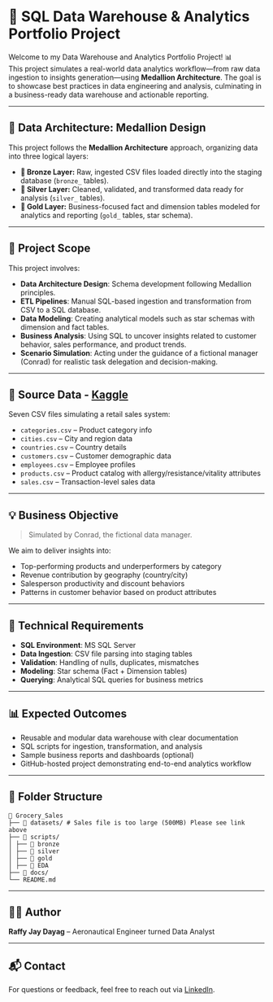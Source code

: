 # 🧠 SQL Data Warehouse & Analytics Portfolio Project

Welcome to my Data Warehouse and Analytics Portfolio Project! 📊  
This project simulates a real-world data analytics workflow—from raw data ingestion to insights generation—using **Medallion Architecture**. The goal is to showcase best practices in data engineering and analysis, culminating in a business-ready data warehouse and actionable reporting.

---

## 🧱 Data Architecture: Medallion Design

This project follows the **Medallion Architecture** approach, organizing data into three logical layers:

- **🔸 Bronze Layer:** Raw, ingested CSV files loaded directly into the staging database (`bronze_` tables).
- **🔹 Silver Layer:** Cleaned, validated, and transformed data ready for analysis (`silver_` tables).
- **🏅 Gold Layer:** Business-focused fact and dimension tables modeled for analytics and reporting (`gold_` tables, star schema).

---

## 📖 Project Scope

This project involves:

- **Data Architecture Design**: Schema development following Medallion principles.
- **ETL Pipelines**: Manual SQL-based ingestion and transformation from CSV to a SQL database.
- **Data Modeling**: Creating analytical models such as star schemas with dimension and fact tables.
- **Business Analysis**: Using SQL to uncover insights related to customer behavior, sales performance, and product trends.
- **Scenario Simulation**: Acting under the guidance of a fictional manager (Conrad) for realistic task delegation and decision-making.

---

## 📂 Source Data - [Kaggle](https://www.kaggle.com/datasets/andrexibiza/grocery-sales-dataset?select=products.csv)

Seven CSV files simulating a retail sales system:

- `categories.csv` – Product category info
- `cities.csv` – City and region data
- `countries.csv` – Country details
- `customers.csv` – Customer demographic data
- `employees.csv` – Employee profiles
- `products.csv` – Product catalog with allergy/resistance/vitality attributes
- `sales.csv` – Transaction-level sales data

---

## 💡 Business Objective

> Simulated by Conrad, the fictional data manager.

We aim to deliver insights into:
- Top-performing products and underperformers by category
- Revenue contribution by geography (country/city)
- Salesperson productivity and discount behaviors
- Patterns in customer behavior based on product attributes

---

## 🚀 Technical Requirements

- **SQL Environment**: MS SQL Server
- **Data Ingestion**: CSV file parsing into staging tables
- **Validation**: Handling of nulls, duplicates, mismatches
- **Modeling**: Star schema (Fact + Dimension tables)
- **Querying**: Analytical SQL queries for business metrics

---

## 📊 Expected Outcomes

- Reusable and modular data warehouse with clear documentation
- SQL scripts for ingestion, transformation, and analysis
- Sample business reports and dashboards (optional)
- GitHub-hosted project demonstrating end-to-end analytics workflow

---

## 📁 Folder Structure

```
📁 Grocery_Sales
├── 📂 datasets/ # Sales file is too large (500MB) Please see link above
├── 📂 scripts/
│ ├── 📂 bronze
│ ├── 📂 silver
│ ├── 📂 gold
│ ├── 📂 EDA
├── 📂 docs/
└── README.md
```

---

## 🧑‍💻 Author

**Raffy Jay Dayag** – Aeronautical Engineer turned Data Analyst  

---

## 📬 Contact

For questions or feedback, feel free to reach out via [LinkedIn](https://www.linkedin.com/in/raffy-jay-dayag/).
